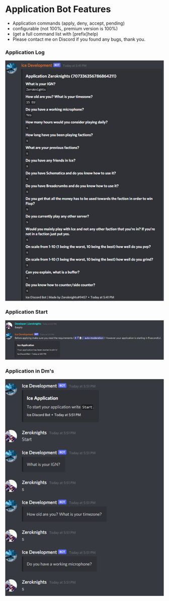 # Application Bot Features

* Application commands (apply, deny, accept, pending)
* configurable (not 100%, premium version is 100%)
* (get a full command list with [prefix]help)
* Please contact me on Discord if you found any bugs, thank you.

### Application Log

![Application](./images/application1.png)

### Application Start

![Application](./images/applicationstart.png)

### Application in Dm's

![Application](./images/applystart1.png)
